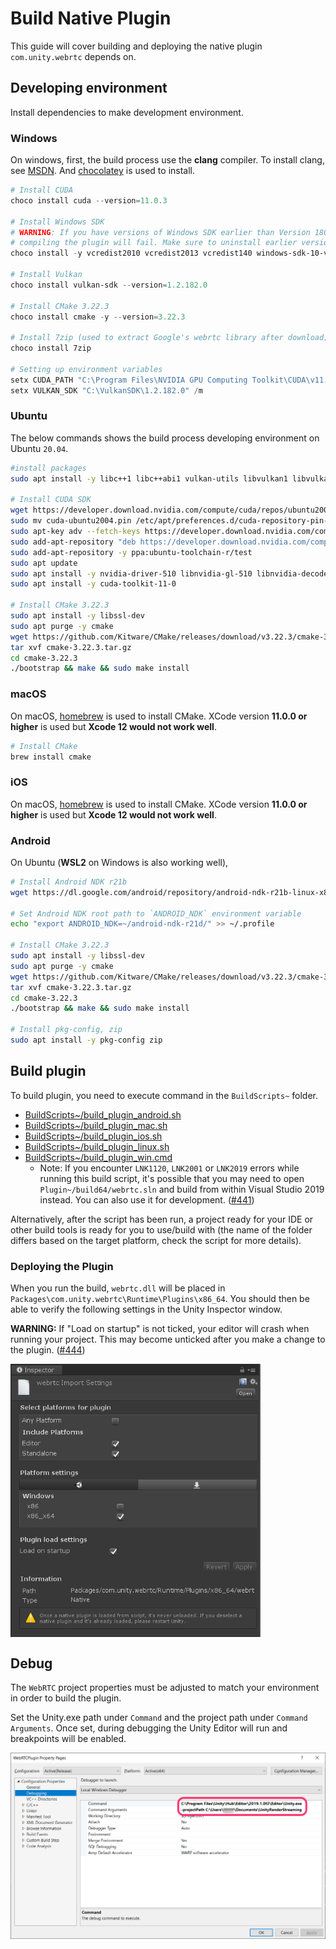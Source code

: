 # Build Native Plugin

This guide will cover building and deploying the native plugin `com.unity.webrtc` depends on.

## Developing environment

Install dependencies to make development environment.

### Windows

On windows, first, the build process use the **clang** compiler. To install clang, see [MSDN](https://docs.microsoft.com/en-us/cpp/build/clang-support-msbuild?view=msvc-170). And [chocolatey](https://chocolatey.org/) is used to install.

```powershell
# Install CUDA
choco install cuda --version=11.0.3

# Install Windows SDK
# WARNING: If you have versions of Windows SDK earlier than Version 1809,
# compiling the plugin will fail. Make sure to uninstall earlier versions.
choco install -y vcredist2010 vcredist2013 vcredist140 windows-sdk-10-version-1809-all

# Install Vulkan
choco install vulkan-sdk --version=1.2.182.0

# Install CMake 3.22.3
choco install cmake -y --version=3.22.3

# Install 7zip (used to extract Google's webrtc library after download)
choco install 7zip

# Setting up environment variables
setx CUDA_PATH "C:\Program Files\NVIDIA GPU Computing Toolkit\CUDA\v11.0" /m
setx VULKAN_SDK "C:\VulkanSDK\1.2.182.0" /m
```

### Ubuntu

The below commands shows the build process developing environment on Ubuntu `20.04`.

```bash
#install packages
sudo apt install -y libc++1 libc++abi1 vulkan-utils libvulkan1 libvulkan-dev libglib2.0-dev python3-venv lld clang-10 libc++-10-dev libc++abi-10-dev freeglut3-dev

# Install CUDA SDK
wget https://developer.download.nvidia.com/compute/cuda/repos/ubuntu2004/x86_64/cuda-ubuntu2004.pin
sudo mv cuda-ubuntu2004.pin /etc/apt/preferences.d/cuda-repository-pin-600
sudo apt-key adv --fetch-keys https://developer.download.nvidia.com/compute/cuda/repos/ubuntu2004/x86_64/7fa2af80.pub
sudo add-apt-repository "deb https://developer.download.nvidia.com/compute/cuda/repos/ubuntu2004/x86_64/ /"
sudo add-apt-repository -y ppa:ubuntu-toolchain-r/test
sudo apt update
sudo apt install -y nvidia-driver-510 libnvidia-gl-510 libnvidia-decode-510 libnvidia-encode-510
sudo apt install -y cuda-toolkit-11-0

# Install CMake 3.22.3
sudo apt install -y libssl-dev
sudo apt purge -y cmake
wget https://github.com/Kitware/CMake/releases/download/v3.22.3/cmake-3.22.3.tar.gz
tar xvf cmake-3.22.3.tar.gz
cd cmake-3.22.3
./bootstrap && make && sudo make install
```

### macOS

On macOS, [homebrew](https://brew.sh/) is used to install CMake. XCode version **11.0.0 or higher** is used but **Xcode 12 would not work well**.

```bash
# Install CMake
brew install cmake
```

### iOS

On macOS, [homebrew](https://brew.sh/) is used to install CMake. XCode version **11.0.0 or higher** is used but **Xcode 12 would not work well**.

### Android

On Ubuntu (**WSL2** on Windows is also working well), 

```bash
# Install Android NDK r21b
wget https://dl.google.com/android/repository/android-ndk-r21b-linux-x86_64.zip

# Set Android NDK root path to `ANDROID_NDK` environment variable
echo "export ANDROID_NDK=~/android-ndk-r21d/" >> ~/.profile

# Install CMake 3.22.3
sudo apt install -y libssl-dev
sudo apt purge -y cmake
wget https://github.com/Kitware/CMake/releases/download/v3.22.3/cmake-3.22.3.tar.gz
tar xvf cmake-3.22.3.tar.gz
cd cmake-3.22.3
./bootstrap && make && sudo make install

# Install pkg-config, zip
sudo apt install -y pkg-config zip
```

## Build plugin

To build plugin, you need to execute command in the `BuildScripts~` folder.

- [BuildScripts~/build_plugin_android.sh](../BuildScripts~/build_plugin_android.sh)
- [BuildScripts~/build_plugin_mac.sh](../BuildScripts~/build_plugin_mac.sh)
- [BuildScripts~/build_plugin_ios.sh](../BuildScripts~/build_plugin_ios.sh)
- [BuildScripts~/build_plugin_linux.sh](../BuildScripts~/build_plugin_linux.sh)
- [BuildScripts~/build_plugin_win.cmd](../BuildScripts~/build_plugin_win.cmd)
    - Note: If you encounter `LNK1120`, `LNK2001` or `LNK2019` errors while running this build script, it's possible that you may need to open `Plugin~/build64/webrtc.sln` and build from within Visual Studio 2019 instead. You can also use it for development. ([#441](https://github.com/Unity-Technologies/com.unity.webrtc/issues/441))

Alternatively, after the script has been run, a project ready for your IDE or other build tools is ready for you to use/build with (the name of the folder differs based on the target platform, check the script for more details).

### Deploying the Plugin

When you run the build, `webrtc.dll` will be placed in `Packages\com.unity.webrtc\Runtime\Plugins\x86_64`. You should then be able to verify the following settings in the Unity Inspector window.

**WARNING:** If "Load on startup" is not ticked, your editor will crash when running your project. This may become unticked after you make a change to the plugin. ([#444](https://github.com/Unity-Technologies/com.unity.webrtc/issues/444))

<img src="../Documentation~/images/inspector_webrtc_plugin.png" width=400 align=center>

## Debug

The `WebRTC` project properties must be adjusted to match your environment in order to build the plugin. 

Set the Unity.exe path under `Command` and the project path under `Command Arguments`. Once set, during debugging the Unity Editor will run and breakpoints will be enabled.  

<img src="../Documentation~/images/command_config_vs2017.png" width=600 align=center>
